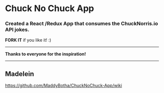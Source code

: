 # Chuck No Chuck App

### Created a React /Redux App that consumes the ChuckNorris.io API jokes.

**FORK IT** if you like it! :)

***

**Thanks to everyone for the inspiration!**

***

## Madelein


https://github.com/MaddyBotha/ChuckNoChuck-App/wiki
